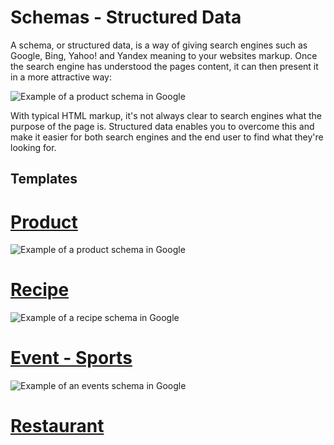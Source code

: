 Schemas - Structured Data
=========================

A schema, or structured data, is a way of giving search engines such as Google, Bing, Yahoo! and Yandex meaning to your websites markup. Once the search engine has understood the pages content, it can then present it in a more attractive way:

![Example of a product schema in Google](https://dl.dropbox.com/s/5m45emd2gbc1fxq/product.png)

With typical HTML markup, it's not always clear to search engines what the purpose of the page is. Structured data enables you to overcome this and make it easier for both search engines and the end user to find what they're looking for.

## Templates
# [Product](https://github.com/csscallum/Schemas/blob/master/product.html)
![Example of a product schema in Google](https://dl.dropbox.com/s/5m45emd2gbc1fxq/product.png)

# [Recipe](https://github.com/csscallum/Schemas/blob/master/recipe.html)
![Example of a recipe schema in Google](https://dl.dropbox.com/s/lheg0b0wn0ux3sf/recipe.png)

# [Event - Sports](https://github.com/csscallum/Schemas/blob/master/event-sports.html)
![Example of an events schema in Google](https://dl.dropbox.com/s/2uk05vst7qff8n0/event-sports.png)

# [Restaurant](https://github.com/csscallum/Schemas/blob/master/restaurant.html)